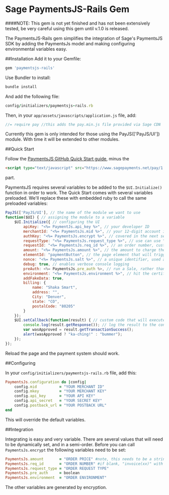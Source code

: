 # Sage PaymentsJS-Rails Gem

####NOTE: This gem is not yet finished and has not been extensively tested, be very careful using this gem until v.1.0 is released.

The PaymentsJS-Rails gem simplifies the integration of Sage's PaymentsJS SDK by adding the PaymentsJs model and making configuring environmental variables easy.

##Installation
Add it to your Gemfile:
```bash
gem 'paymentsjs-rails'
```
	
Use Bundler to install:
```bash	
bundle install
```
	
And add the following file:
```ruby
config/initializers/paymentsjs-rails.rb
```	
Then, in your `app/assets/javascripts/application.js` file, add:
```javascript
//= require pay //this adds the pay.min.js file provided via Sage CDN
```
	
Currently this gem is only intended for those using the PayJS(['PayJS/UI']) module. With time it will be extended to other modules. 

##Quick Start

Follow the [PaymentsJS GitHub Quick Start guide](https://github.com/SagePayments/PaymentsJS "PaymentsJS"), minus the 
```html
<script type="text/javascript" src="https://www.sagepayments.net/pay/1.0.0/js/pay.min.js"></script>
```
part.

PaymentsJS requires several variables to be added to the `$UI.Initialize()` function in order to work. The Quick Start comes with several variables preloaded. We'll replace these with embedded ruby to call the same preloaded variables:

```javascript
PayJS(['PayJS/UI'], // the name of the module we want to use
function($UI) { // assigning the module to a variable
	$UI.Initialize({ // configuring the UI
		apiKey: "<%= PaymentJs.api_key %>", // your developer ID
		merchantId: "<%= PaymentsJs.mid %>", // your 12-digit account identifier
		authKey: "<%= PaymentsJs.encrypt %>", // covered in the next section!
		requestType: "<%= PaymentsJs.request_type %>", // use can use "vault" to tokenize a card without charging it
		requestId: "<%= PaymentsJs.req_id %>", // an order number, customer or account identifier, etc.
		amount: "<%= PaymentsJs.amount %>", // the amount to charge the card. in test mode, different amounts produce different results.
		elementId: "paymentButton", // the page element that will trigger the UI
		nonce: "<%= PaymentsJs.salt %>", // a unique identifier, used as salt
		debug: true, // enables verbose console logging
		preAuth: <%= PaymentsJs.pre_auth %>, // run a Sale, rather than a PreAuth
		environment: "<%= PaymentsJs.environment %>", // hit the certification environment
		addFakeData: true,
		billing: {
			name: "Shaka Smart",
			address: "",
			City: "Denver",
			state: "CO",
			postalCode: "80205"
		}
	});
	$UI.setCallback(function(result) { // custom code that will execute when the UI receives a response
		console.log(result.getResponse()); // log the result to the console
		var wasApproved = result.getTransactionSuccess();
		alert(wasApproved ? "ka-ching!" : "bummer");
	});
});
```

Reload the page and the payment system should work.

##Configuring

In your `config/initializers/paymentsjs-rails.rb` file, add this:
```ruby
PaymentsJs.configuration do |config|
	config.mid          = "YOUR MERCHANT ID"
	config.mkey         = "YOUR MERCHANT KEY"
	config.api_key      = "YOUR API KEY"
	config.api_secret   = "YOUR SECRET KEY"
	config.postback_url = "YOUR POSTBACK URL"
end
```
This will override the default variables.

##Integration

Integrating is easy and very variable. There are several values that will need to be dynamically set, and in a semi-order. Before you can call `PaymentsJs.encrypt` the following variables need to be set:
```ruby
PaymentsJs.amount       = "ORDER PRICE" #note, this needs to be a string, not a float/integer
PaymentsJs.req_id       = "ORDER NUMBER" #if blank, "invoice(xx)" with xx being a random integer between 10 and 42 will be generated
PaymentsJs.request_type = "ORDER REQUEST TYPE"
PaymentsJs.pre_auth     = boolean
PaymentsJs.environment  = "ORDER ENVIRONMENT"
```
The other variables are generated by encryption. 